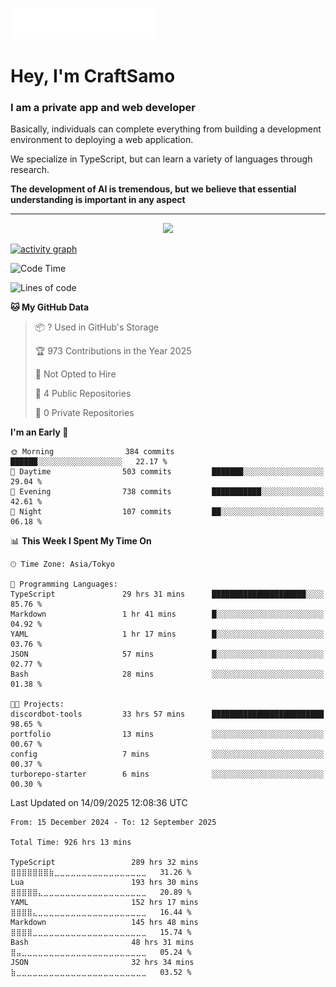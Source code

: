 <img src="images/header.svg"></img>

# Hey, I'm CraftSamo

### I am a private app and web developer

Basically, individuals can complete everything from building a development
environment to deploying a web application.

We specialize in TypeScript, but can learn a variety of languages through
research.

**The development of AI is tremendous, but we believe that essential
understanding is important in any aspect**

---

<p align="center">
  <img alig src="https://github-profile-trophy.vercel.app/?username=craftsamo&theme=onedark&column=-1" />
</p>

[![activity graph](https://github-readme-activity-graph.vercel.app/graph?username=craftsamo&theme=github-dark-dimmed&custom_title=Guilyx%20Activity%20Graph&hide_border=true)](https://github.com/ashutosh00710/github-readme-activity-graph)

<!--START_SECTION:waka-->
![Code Time](http://img.shields.io/badge/Code%20Time-926%20hrs%2013%20mins-blue)

![Lines of code](https://img.shields.io/badge/From%20Hello%20World%20I%27ve%20Written-571.5%20thousand%20lines%20of%20code-blue)

**🐱 My GitHub Data** 

> 📦 ? Used in GitHub's Storage 
 > 
> 🏆 973 Contributions in the Year 2025
 > 
> 🚫 Not Opted to Hire
 > 
> 📜 4 Public Repositories 
 > 
> 🔑 0 Private Repositories 
 > 
**I'm an Early 🐤** 

```text
🌞 Morning                384 commits         ██████░░░░░░░░░░░░░░░░░░░   22.17 % 
🌆 Daytime                503 commits         ███████░░░░░░░░░░░░░░░░░░   29.04 % 
🌃 Evening                738 commits         ███████████░░░░░░░░░░░░░░   42.61 % 
🌙 Night                  107 commits         ██░░░░░░░░░░░░░░░░░░░░░░░   06.18 % 
```


📊 **This Week I Spent My Time On** 

```text
🕑︎ Time Zone: Asia/Tokyo

💬 Programming Languages: 
TypeScript               29 hrs 31 mins      █████████████████████░░░░   85.76 % 
Markdown                 1 hr 41 mins        █░░░░░░░░░░░░░░░░░░░░░░░░   04.92 % 
YAML                     1 hr 17 mins        █░░░░░░░░░░░░░░░░░░░░░░░░   03.76 % 
JSON                     57 mins             █░░░░░░░░░░░░░░░░░░░░░░░░   02.77 % 
Bash                     28 mins             ░░░░░░░░░░░░░░░░░░░░░░░░░   01.38 % 

🐱‍💻 Projects: 
discordbot-tools         33 hrs 57 mins      █████████████████████████   98.65 % 
portfolio                13 mins             ░░░░░░░░░░░░░░░░░░░░░░░░░   00.67 % 
config                   7 mins              ░░░░░░░░░░░░░░░░░░░░░░░░░   00.37 % 
turborepo-starter        6 mins              ░░░░░░░░░░░░░░░░░░░░░░░░░   00.30 % 
```


 Last Updated on 14/09/2025 12:08:36 UTC
<!--END_SECTION:waka-->

<!--START_SECTION:waka-simple-->

```text
From: 15 December 2024 - To: 12 September 2025

Total Time: 926 hrs 13 mins

TypeScript                 289 hrs 32 mins ⣿⣿⣿⣿⣿⣿⣿⣷⣀⣀⣀⣀⣀⣀⣀⣀⣀⣀⣀⣀⣀⣀⣀⣀⣀   31.26 %
Lua                        193 hrs 30 mins ⣿⣿⣿⣿⣿⣄⣀⣀⣀⣀⣀⣀⣀⣀⣀⣀⣀⣀⣀⣀⣀⣀⣀⣀⣀   20.89 %
YAML                       152 hrs 17 mins ⣿⣿⣿⣿⣄⣀⣀⣀⣀⣀⣀⣀⣀⣀⣀⣀⣀⣀⣀⣀⣀⣀⣀⣀⣀   16.44 %
Markdown                   145 hrs 48 mins ⣿⣿⣿⣿⣀⣀⣀⣀⣀⣀⣀⣀⣀⣀⣀⣀⣀⣀⣀⣀⣀⣀⣀⣀⣀   15.74 %
Bash                       48 hrs 31 mins  ⣿⣤⣀⣀⣀⣀⣀⣀⣀⣀⣀⣀⣀⣀⣀⣀⣀⣀⣀⣀⣀⣀⣀⣀⣀   05.24 %
JSON                       32 hrs 34 mins  ⣷⣀⣀⣀⣀⣀⣀⣀⣀⣀⣀⣀⣀⣀⣀⣀⣀⣀⣀⣀⣀⣀⣀⣀⣀   03.52 %
```

<!--END_SECTION:waka-simple-->
